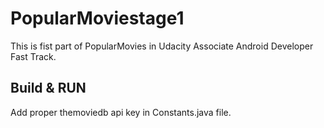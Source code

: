# PopularMoviestage1

This is fist part of PopularMovies in Udacity Associate Android Developer Fast Track.


## Build & RUN

Add proper themoviedb api key in Constants.java file.
